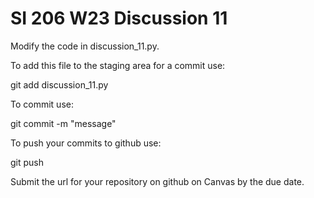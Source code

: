 # SI 206 W23 Discussion 11

Modify the code in discussion_11.py.

To add this file to the staging area for a commit use:

git add discussion_11.py

To commit use:

git commit -m "message"

To push your commits to github use:

git push

Submit the url for your repository on github on Canvas by the due date.
